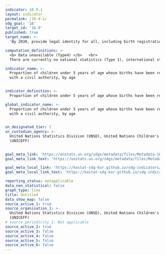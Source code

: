 ```yaml
---
indicator: 16.9.1
layout: indicator
permalink: /16-9-1/
sdg_goal: '16'
target_id: '16.9'
published: true
target_name: >-
  'By 2030, provide legal identity for all, including birth registration'

computation_definitions: >-
  <b> Data unavailable (Type4) </b>   <br>
  There are currently no national statistics (Type 1), international statistics (Type 2), or alternative national statistics (Type 3) available. The Data of Type 1, type 2, or type 3 can be also included in case of temporary unavailability.

indicator_name: >-
  Proportion of children under 5 years of age whose births have been registered
  with a civil authority, by age
  

indicator_definition: >-
  Proportion of children under 5 years of age whose births have been registered with a civil authority. 

global_indicator_name: >-
  Proportion of children under 5 years of age whose births have been registered
  with a civil authority, by age
  

un_designated_tier: I
un_custodian_agency: >-
  United Nations Statistics Division (UNSD), United Nations Children's Fund
  (UNICEFF)
  

goal_meta_link: 'https://unstats.un.org/sdgs/metadata/files/Metadata-16-09-01.pdf'
goal_meta_link_text: 'https://unstats.un.org/sdgs/metadata/files/Metadata-16-09-01.pdf'

goal_meta_local_link: 'https://kostat-sdg-kor.github.io/sdg-indicators/public/data/Metadata-16-09-01_ENG.pdf'
goal_meta_local_link_text: 'https://kostat-sdg-kor.github.io/sdg-indicators/public/data/Metadata-16-09-01_ENG.pdf'

reporting_status: notapplicable
data_non_statistical: false
graph_type: line
title: Untitled
data_show_map: false
source_active_1: true
source_organisation_1: >-
  United Nations Statistics Division (UNSD), United Nations Children's Fund
  (UNICEFF)
# source_periodicity_1: Not applicable
source_active_2: true
source_active_3: false
source_active_4: false
source_active_5: false
source_active_6: false
---
```

